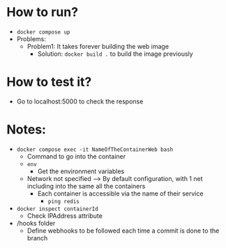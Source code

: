 # How to run?
* `docker compose up`
* Problems:
  * Problem1: It takes forever building the web image
    * Solution: `docker build .` to build the image previously
# How to test it?
* Go to localhost:5000 to check the response
# Notes:
* `docker compose exec -it NameOfTheContainerWeb bash`
  * Command to go into the container
  * `env`
    * Get the environment variables
  * Network not specified --> By default configuration, with 1 net including into the same all the containers
    * Each container is accessible via the name of their service
      * `ping redis`
* `docker inspect containerId`
  * Check IPAddress attribute
* /hooks folder
  * Define webhooks to be followed each time a commit is done to the branch